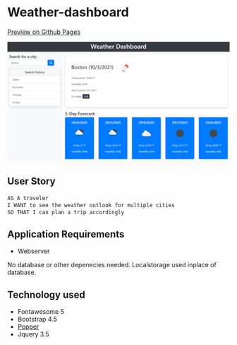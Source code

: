 # Weather-dashboard
[Preview on Github Pages](https://drraccoony.github.io/weather-dashboard/)

![preview](snapshot.png?raw=true)

## User Story
```
AS A traveler
I WANT to see the weather outlook for multiple cities
SO THAT I can plan a trip accordingly
```

## Application Requirements
- Webserver

No database or other depenecies needed. Localstorage used inplace of database.

## Technology used
- Fontawesome 5
- Bootstrap 4.5
- [Popper](https://popper.js.org/)
- Jquery 3.5